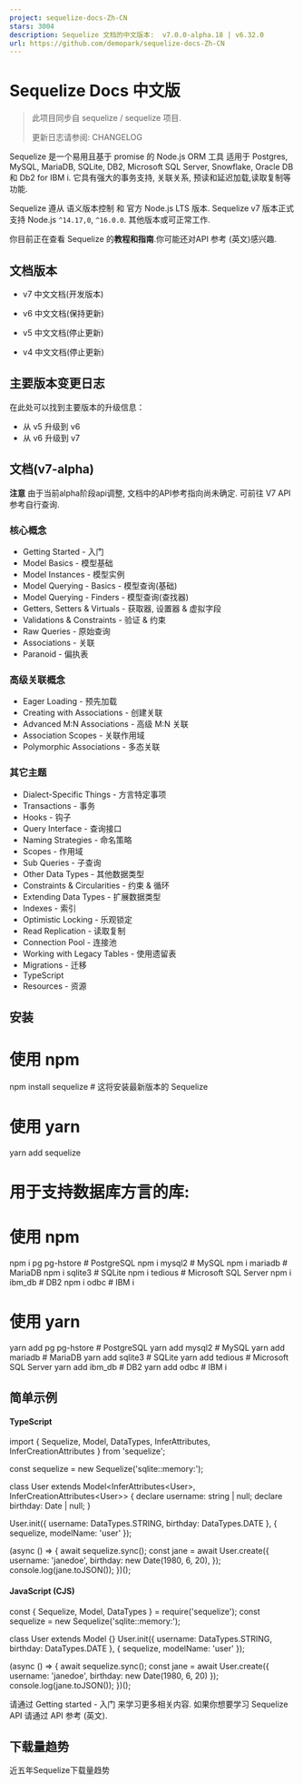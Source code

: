```yaml
---
project: sequelize-docs-Zh-CN
stars: 3004
description: Sequelize 文档的中文版本:  v7.0.0-alpha.18 | v6.32.0
url: https://github.com/demopark/sequelize-docs-Zh-CN
---
```


Sequelize Docs 中文版
==================

> 此项目同步自 sequelize / sequelize 项目.
> 
> 更新日志请参阅: CHANGELOG

Sequelize 是一个易用且基于 promise 的 Node.js ORM 工具 适用于 Postgres, MySQL, MariaDB, SQLite, DB2, Microsoft SQL Server, Snowflake, Oracle DB 和 Db2 for IBM i. 它具有强大的事务支持, 关联关系, 预读和延迟加载,读取复制等功能.

Sequelize 遵从 语义版本控制 和 官方 Node.js LTS 版本. Sequelize v7 版本正式支持 Node.js `^14.17,0`, `^16.0.0`. 其他版本或可正常工作.

你目前正在查看 Sequelize 的**教程和指南**.你可能还对API 参考 (英文)感兴趣.

文档版本
----

-   v7 中文文档(开发版本)
    
-   v6 中文文档(保持更新)
    
-   v5 中文文档(停止更新)
    
-   v4 中文文档(停止更新)
    

主要版本变更日志
--------

在此处可以找到主要版本的升级信息：

-   从 v5 升级到 v6
-   从 v6 升级到 v7

文档(v7-alpha)
------------

**注意** 由于当前alpha阶段api调整, 文档中的API参考指向尚未确定. 可前往 V7 API 参考自行查询.

### 核心概念

-   Getting Started - 入门
-   Model Basics - 模型基础
-   Model Instances - 模型实例
-   Model Querying - Basics - 模型查询(基础)
-   Model Querying - Finders - 模型查询(查找器)
-   Getters, Setters & Virtuals - 获取器, 设置器 & 虚拟字段
-   Validations & Constraints - 验证 & 约束
-   Raw Queries - 原始查询
-   Associations - 关联
-   Paranoid - 偏执表

### 高级关联概念

-   Eager Loading - 预先加载
-   Creating with Associations - 创建关联
-   Advanced M:N Associations - 高级 M:N 关联
-   Association Scopes - 关联作用域
-   Polymorphic Associations - 多态关联

### 其它主题

-   Dialect-Specific Things - 方言特定事项
-   Transactions - 事务
-   Hooks - 钩子
-   Query Interface - 查询接口
-   Naming Strategies - 命名策略
-   Scopes - 作用域
-   Sub Queries - 子查询
-   Other Data Types - 其他数据类型
-   Constraints & Circularities - 约束 & 循环
-   Extending Data Types - 扩展数据类型
-   Indexes - 索引
-   Optimistic Locking - 乐观锁定
-   Read Replication - 读取复制
-   Connection Pool - 连接池
-   Working with Legacy Tables - 使用遗留表
-   Migrations - 迁移
-   TypeScript
-   Resources - 资源

安装
--

# 使用 npm
npm install sequelize # 这将安装最新版本的 Sequelize
# 使用 yarn
yarn add sequelize

# 用于支持数据库方言的库:
# 使用 npm
npm i pg pg-hstore # PostgreSQL
npm i mysql2 # MySQL
npm i mariadb # MariaDB
npm i sqlite3 # SQLite
npm i tedious # Microsoft SQL Server
npm i ibm\_db # DB2
npm i odbc # IBM i

# 使用 yarn
yarn add pg pg-hstore # PostgreSQL
yarn add mysql2 # MySQL
yarn add mariadb # MariaDB
yarn add sqlite3 # SQLite
yarn add tedious # Microsoft SQL Server
yarn add ibm\_db # DB2
yarn add odbc # IBM i

简单示例
----

#### TypeScript

import { Sequelize, Model, DataTypes, InferAttributes, InferCreationAttributes } from 'sequelize';

const sequelize \= new Sequelize('sqlite::memory:');

class User extends Model<InferAttributes<User\>, InferCreationAttributes<User\>> {
  declare username: string | null;
  declare birthday: Date | null;
}

User.init({
  username: DataTypes.STRING,
  birthday: DataTypes.DATE
}, { sequelize, modelName: 'user' });

(async () \=> {
  await sequelize.sync();
  const jane \= await User.create({
    username: 'janedoe',
    birthday: new Date(1980, 6, 20),
  });
  console.log(jane.toJSON());
})();

#### JavaScript (CJS)

const { Sequelize, Model, DataTypes } \= require('sequelize');
const sequelize \= new Sequelize('sqlite::memory:');

class User extends Model {}
User.init({
  username: DataTypes.STRING,
  birthday: DataTypes.DATE
}, { sequelize, modelName: 'user' });

(async () \=> {
  await sequelize.sync();
  const jane \= await User.create({
    username: 'janedoe',
    birthday: new Date(1980, 6, 20)
  });
  console.log(jane.toJSON());
})();

请通过 Getting started - 入门 来学习更多相关内容. 如果你想要学习 Sequelize API 请通过 API 参考 (英文).

下载量趋势
-----

近五年Sequelize下载量趋势
